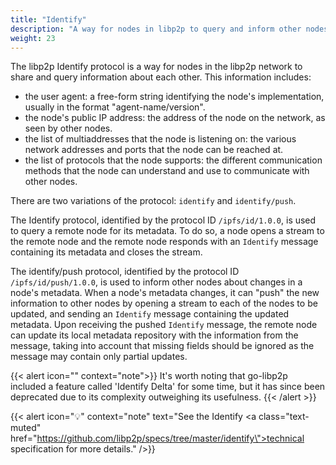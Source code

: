 ```yaml
---
title: "Identify"
description: "A way for nodes in libp2p to query and inform other nodes about their metadata."
weight: 23
---
```


The libp2p Identify protocol is a way for nodes in the libp2p network to share
and query information about each other. This information includes:

- the user agent: a free-form string identifying the node's implementation, usually
  in the format "agent-name/version".
- the node's public IP address: the address of the node on the network, as seen by other nodes.
- the list of multiaddresses that the node is listening on: the various network addresses
  and ports that the node can be reached at.
- the list of protocols that the node supports: the different communication methods that
  the node can understand and use to communicate with other nodes.

There are two variations of the protocol: `identify` and `identify/push`.

The Identify protocol, identified by the protocol ID `/ipfs/id/1.0.0`, is used
to query a remote node for its metadata. To do so, a node opens a stream to the
remote node and the remote node responds with an `Identify` message containing
its metadata and closes the stream.

<!-- ADD Diagram -->

The identify/push protocol, identified by the protocol ID `/ipfs/id/push/1.0.0`,
is used to inform other nodes about changes in a node's metadata. When a
node's metadata changes, it can "push" the new information to other nodes by opening
a stream to each of the nodes to be updated, and sending an `Identify` message
containing the updated metadata. Upon receiving the pushed `Identify` message, the
remote node can update its local metadata repository with the information from the
message, taking into account that missing fields should be ignored as the message may
contain only partial updates.

{{< alert icon="" context="note">}}
It's worth noting that go-libp2p included a feature called 'Identify Delta' for some time,
but it has since been deprecated due to its complexity outweighing its usefulness.
{{< /alert >}}

<!-- ADD Diagram -->

{{< alert icon="💡" context="note" text="See the Identify <a class=\"text-muted\" href=\"https://github.com/libp2p/specs/tree/master/identify\">technical specification</a> for more details." />}}
